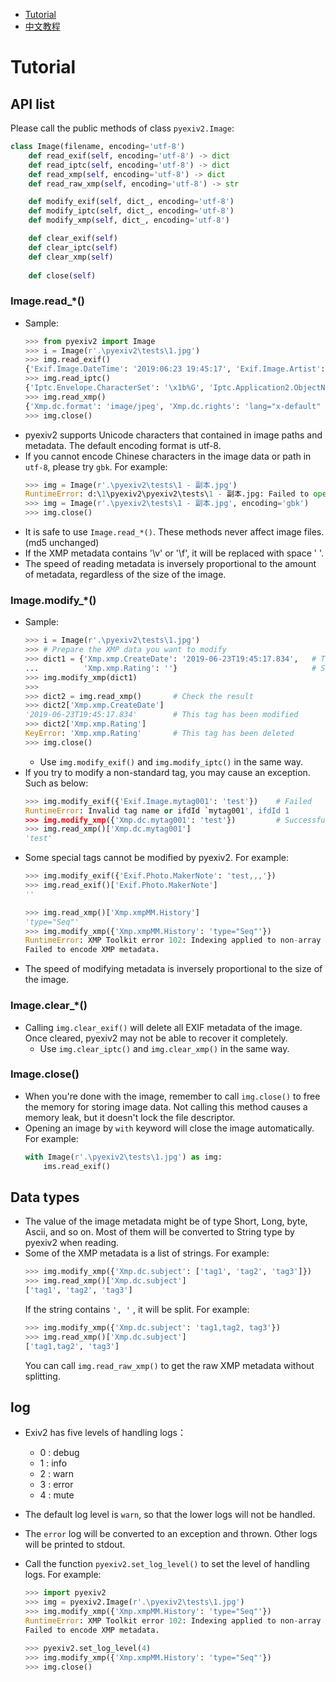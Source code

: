 - [Tutorial](./Tutorial.md)
- [中文教程](./Tutorial-cn.md)

# Tutorial

## API list

Please call the public methods of class `pyexiv2.Image`:
```python
class Image(filename, encoding='utf-8')
    def read_exif(self, encoding='utf-8') -> dict
    def read_iptc(self, encoding='utf-8') -> dict
    def read_xmp(self, encoding='utf-8') -> dict
    def read_raw_xmp(self, encoding='utf-8') -> str

    def modify_exif(self, dict_, encoding='utf-8')
    def modify_iptc(self, dict_, encoding='utf-8')
    def modify_xmp(self, dict_, encoding='utf-8')

    def clear_exif(self)
    def clear_iptc(self)
    def clear_xmp(self)
    
    def close(self)
```

### Image.read_*()

- Sample:
    ```python
    >>> from pyexiv2 import Image
    >>> i = Image(r'.\pyexiv2\tests\1.jpg')
    >>> img.read_exif()
    {'Exif.Image.DateTime': '2019:06:23 19:45:17', 'Exif.Image.Artist': 'TEST', 'Exif.Image.Rating': '4', ...}
    >>> img.read_iptc()
    {'Iptc.Envelope.CharacterSet': '\x1b%G', 'Iptc.Application2.ObjectName': 'TEST', 'Iptc.Application2.Keywords': 'TEST', ...}
    >>> img.read_xmp()
    {'Xmp.dc.format': 'image/jpeg', 'Xmp.dc.rights': 'lang="x-default" TEST', 'Xmp.dc.subject': 'TEST', ...}
    >>> img.close()
    ```
- pyexiv2 supports Unicode characters that contained in image paths and metadata. The default encoding format is utf-8.
- If you cannot encode Chinese characters in the image data or path in `utf-8`, please try `gbk`. For example:
    ```python
    >>> img = Image(r'.\pyexiv2\tests\1 - 副本.jpg')
    RuntimeError: d:\1\pyexiv2\pyexiv2\tests\1 - 副本.jpg: Failed to open the data source: No such file or directory (errno = 2)
    >>> img = Image(r'.\pyexiv2\tests\1 - 副本.jpg', encoding='gbk')
    >>> img.close()
    ```
- It is safe to use `Image.read_*()`. These methods never affect image files. (md5 unchanged)
- If the XMP metadata contains '\v' or '\f', it will be replaced with space ' '.
- The speed of reading metadata is inversely proportional to the amount of metadata, regardless of the size of the image.

### Image.modify_*()

- Sample:
    ```python
    >>> i = Image(r'.\pyexiv2\tests\1.jpg')
    >>> # Prepare the XMP data you want to modify
    >>> dict1 = {'Xmp.xmp.CreateDate': '2019-06-23T19:45:17.834',   # This will overwrite its original value, or add it if it doesn't exist
    ...          'Xmp.xmp.Rating': ''}                              # Set an empty str explicitly to delete the datum
    >>> img.modify_xmp(dict1)
    >>>
    >>> dict2 = img.read_xmp()       # Check the result
    >>> dict2['Xmp.xmp.CreateDate']
    '2019-06-23T19:45:17.834'        # This tag has been modified
    >>> dict2['Xmp.xmp.Rating']
    KeyError: 'Xmp.xmp.Rating'       # This tag has been deleted
    >>> img.close()
    ```
    - Use `img.modify_exif()` and `img.modify_iptc()` in the same way.
- If you try to modify a non-standard tag, you may cause an exception. Such as below:
    ```python
    >>> img.modify_exif({'Exif.Image.mytag001': 'test'})    # Failed
    RuntimeError: Invalid tag name or ifdId `mytag001', ifdId 1
    >>> img.modify_xmp({'Xmp.dc.mytag001': 'test'})         # Successful
    >>> img.read_xmp()['Xmp.dc.mytag001']
    'test'
    ```
- Some special tags cannot be modified by pyexiv2. For example:
    ```python
    >>> img.modify_exif({'Exif.Photo.MakerNote': 'test,,,'})
    >>> img.read_exif()['Exif.Photo.MakerNote']
    ''  
    ```
    ```python
    >>> img.read_xmp()['Xmp.xmpMM.History']
    'type="Seq"'
    >>> img.modify_xmp({'Xmp.xmpMM.History': 'type="Seq"'})
    RuntimeError: XMP Toolkit error 102: Indexing applied to non-array
    Failed to encode XMP metadata.
    ```
- The speed of modifying metadata is inversely proportional to the size of the image.

### Image.clear_*()

- Calling `img.clear_exif()` will delete all EXIF metadata of the image. Once cleared, pyexiv2 may not be able to recover it completely.
  - Use `img.clear_iptc()` and `img.clear_xmp()` in the same way.

### Image.close()

- When you're done with the image, remember to call `img.close()` to free the memory for storing image data. Not calling this method causes a memory leak, but it doesn't lock the file descriptor.
- Opening an image by `with` keyword will close the image automatically. For example:
    ```python
    with Image(r'.\pyexiv2\tests\1.jpg') as img:
        ims.read_exif()
    ```

## Data types

- The value of the image metadata might be of type Short, Long, byte, Ascii, and so on. Most of them will be converted to String type by pyexiv2 when reading.
- Some of the XMP metadata is a list of strings. For example:
    ```python
    >>> img.modify_xmp({'Xmp.dc.subject': ['tag1', 'tag2', 'tag3']})
    >>> img.read_xmp()['Xmp.dc.subject']
    ['tag1', 'tag2', 'tag3']
    ```
    If the string contains `', '` , it will be split. For example:
    ```python
    >>> img.modify_xmp({'Xmp.dc.subject': 'tag1,tag2, tag3'})
    >>> img.read_xmp()['Xmp.dc.subject']
    ['tag1,tag2', 'tag3']
    ```
    You can call `img.read_raw_xmp()` to get the raw XMP metadata without splitting.

## log

- Exiv2 has five levels of handling logs：
    - 0 : debug
    - 1 : info
    - 2 : warn
    - 3 : error
    - 4 : mute

- The default log level is `warn`, so that the lower logs will not be handled.
- The `error` log will be converted to an exception and thrown. Other logs will be printed to stdout.
- Call the function `pyexiv2.set_log_level()` to set the level of handling logs. For example:
    ```python
    >>> import pyexiv2
    >>> img = pyexiv2.Image(r'.\pyexiv2\tests\1.jpg')
    >>> img.modify_xmp({'Xmp.xmpMM.History': 'type="Seq"'})
    RuntimeError: XMP Toolkit error 102: Indexing applied to non-array
    Failed to encode XMP metadata.

    >>> pyexiv2.set_log_level(4)
    >>> img.modify_xmp({'Xmp.xmpMM.History': 'type="Seq"'})
    >>> img.close()
    ```
